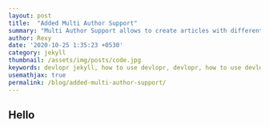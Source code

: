 ```yaml
---
layout: post
title:  "Added Multi Author Support"
summary: "Multi Author Support allows to create articles with different Authors"
author: Rexy
date: '2020-10-25 1:35:23 +0530'
category: jekyll
thumbnail: /assets/img/posts/code.jpg
keywords: devlopr jekyll, how to use devlopr, devlopr, how to use devlopr-jekyll, devlopr-jekyll tutorial,best jekyll themes, multi author
usemathjax: true
permalink: /blog/added-multi-author-support/
---
```


## Hello



